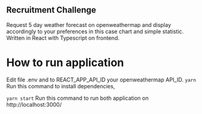 ## Recruitment Challenge
Request 5 day weather forecast on openweathermap and display accordingly to your preferences in this case chart and simple statistic. Written in React with Typescript on frontend. 

# How to run application
Edit file .env and to REACT_APP_API_ID your openweathermap API_ID.
`yarn`
Run this command to install dependencies,

`yarn start`
Run this command to run both application on http://localhost:3000/